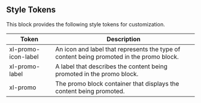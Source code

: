 ## Style Tokens

This block provides the following style tokens for customization.

| **Token**           | **Description**                                                                          |
| ------------------- | ---------------------------------------------------------------------------------------- |
| xl-promo-icon-label | An icon and label that represents the type of content being promoted in the promo block. |
| xl-promo-label      | A label that describes the content being promoted in the promo block.                    |
| xl-promo            | The promo block container that displays the content being promoted.                      |
